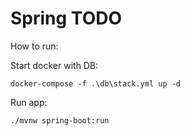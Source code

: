 Spring TODO
===========

How to run:

Start docker with DB:
```
docker-compose -f .\db\stack.yml up -d
```

Run app:
```
./mvnw spring-boot:run
```